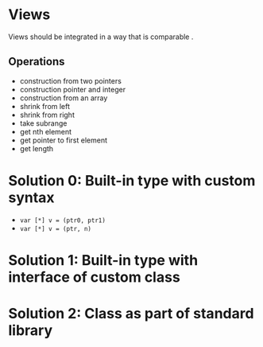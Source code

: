 # Views
Views should be integrated in a way that is comparable .

## Operations
* construction from two pointers
* construction pointer and integer
* construction from an array
* shrink from left
* shrink from right
* take subrange
* get nth element
* get pointer to first element
* get length

# Solution 0: Built-in type with custom syntax
* `var [*] v = (ptr0, ptr1)`
* `var [*] v = (ptr, n)`

# Solution 1: Built-in type with interface of custom class


# Solution 2: Class as part of standard library